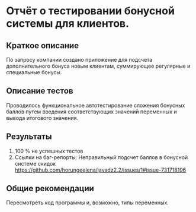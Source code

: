 # Отчёт о тестировании бонусной системы для клиентов.

## Краткое описание

По запросу компании создано приложение для подсчета дополнительного бонуса новым клиентам, суммирующее регулярные и специальные бонусы.


## Описание тестов

Проводилось функциональное автотестирование сложения бонусных баллов путем введения соответствующих значений переменных и вывода итогового значения.

## Результаты

1. 100 % не успешных тестов
2. Ссылки на баг-репорты: Неправильный подсчет баллов в бонусной системе скидок https://github.com/horungeelena/javadz2.2/issues/1#issue-731718196

## Общие рекомендации

Пересмотреть код программы и, возможно, типы переменных.

